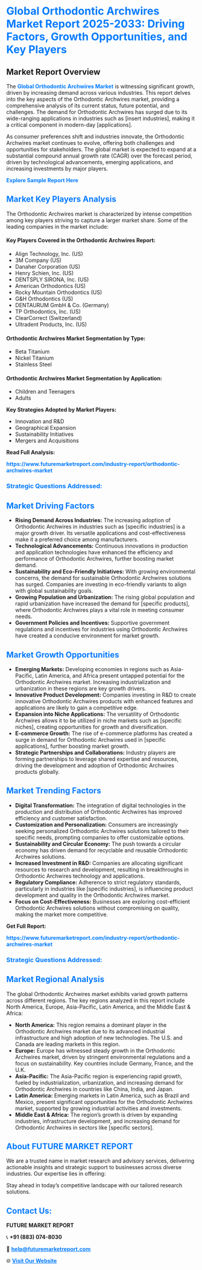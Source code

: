 <h1 style="color: #007BFF;">Global Orthodontic Archwires Market Report 2025-2033: Driving Factors, Growth Opportunities, and Key Players</h1>

<section id="overview">
<h2>Market Report Overview</h2>
<p>The <a href="https://www.futuremarketreport.com/industry-report/orthodontic-archwires-market" style="color: #007BFF; text-decoration: none;"><strong>Global Orthodontic Archwires Market</strong></a> is witnessing significant growth, driven by increasing demand across various industries. This report delves into the key aspects of the Orthodontic Archwires market, providing a comprehensive analysis of its current status, future potential, and challenges. The demand for Orthodontic Archwires has surged due to its wide-ranging applications in industries such as [insert industries], making it a critical component in modern-day [applications].</p>
<p>As consumer preferences shift and industries innovate, the Orthodontic Archwires market continues to evolve, offering both challenges and opportunities for stakeholders. The global market is expected to expand at a substantial compound annual growth rate (CAGR) over the forecast period, driven by technological advancements, emerging applications, and increasing investments by major players.</p>
</section>

<section id="overview">
<p><a href="https://www.futuremarketreport.com/request-sample/reportId=53072" style="color: #007BFF; text-decoration: none;"><strong>Explore Sample Report Here</strong></a></p>
</section>

<section id="key-players">
<h2 style="color: #007BFF;">Market Key Players Analysis</h2>
<p>The Orthodontic Archwires market is characterized by intense competition among key players striving to capture a larger market share. Some of the leading companies in the market include:</p>
<h4>Key Players Covered in the Orthodontic Archwires Report:</h4>
<ul><li>Align Technology, Inc. (US)</li><li>3M Company (US)</li><li>Danaher Corporation (US)</li><li>Henry Schien, Inc. (US)</li><li>DENTSPLY SIRONA, Inc. (US)</li><li>American Orthodontics (US)</li><li>Rocky Mountain Orthodontics (US)</li><li>G&amp;H Orthodontics (US)</li><li>DENTAURUM GmbH &amp; Co. (Germany)</li><li>TP Orthodontics, Inc. (US)</li><li>ClearCorrect (Switzerland)</li><li>Ultradent Products, Inc. (US)</li></ul>
<h4>Orthodontic Archwires Market Segmentation by Type:</h4>
<ul><li>Beta Titanium</li><li>Nickel Titanium</li><li>Stainless Steel</li></ul>

<h4>Orthodontic Archwires Market Segmentation by Application:</h4>
<ul><li>Children and Teenagers</li><li>Adults</li></ul>
<p><strong>Key Strategies Adopted by Market Players:</strong></p>
<ul>
<li>Innovation and R&D</li>
<li>Geographical Expansion</li>
<li>Sustainability Initiatives</li>
<li>Mergers and Acquisitions</li>
</ul>
</section>

<section>
<p><strong>Read Full Analysis: </strong></p><a href="https://www.futuremarketreport.com/industry-report/orthodontic-archwires-market" style="color: #007BFF; text-decoration: none;"><strong>https://www.futuremarketreport.com/industry-report/orthodontic-archwires-market</strong></a>
<h3 style="color: #007BFF;">Strategic Questions Addressed:</h3>
</section>

<section id="driving-factors">
<h2 style="color: #007BFF;">Market Driving Factors</h2>
<ul>
<li><strong>Rising Demand Across Industries:</strong> The increasing adoption of Orthodontic Archwires in industries such as [specific industries] is a major growth driver. Its versatile applications and cost-effectiveness make it a preferred choice among manufacturers.</li>
<li><strong>Technological Advancements:</strong> Continuous innovations in production and application technologies have enhanced the efficiency and performance of Orthodontic Archwires, further boosting market demand.</li>
<li><strong>Sustainability and Eco-Friendly Initiatives:</strong> With growing environmental concerns, the demand for sustainable Orthodontic Archwires solutions has surged. Companies are investing in eco-friendly variants to align with global sustainability goals.</li>
<li><strong>Growing Population and Urbanization:</strong> The rising global population and rapid urbanization have increased the demand for [specific products], where Orthodontic Archwires plays a vital role in meeting consumer needs.</li>
<li><strong>Government Policies and Incentives:</strong> Supportive government regulations and incentives for industries using Orthodontic Archwires have created a conducive environment for market growth.</li>
</ul>
</section>

<section id="growth-opportunities">
<h2 style="color: #007BFF;">Market Growth Opportunities</h2>
<ul>
<li><strong>Emerging Markets:</strong> Developing economies in regions such as Asia-Pacific, Latin America, and Africa present untapped potential for the Orthodontic Archwires market. Increasing industrialization and urbanization in these regions are key growth drivers.</li>
<li><strong>Innovative Product Development:</strong> Companies investing in R&D to create innovative Orthodontic Archwires products with enhanced features and applications are likely to gain a competitive edge.</li>
<li><strong>Expansion into Niche Applications:</strong> The versatility of Orthodontic Archwires allows it to be utilized in niche markets such as [specific niches], creating opportunities for growth and diversification.</li>
<li><strong>E-commerce Growth:</strong> The rise of e-commerce platforms has created a surge in demand for Orthodontic Archwires used in [specific applications], further boosting market growth.</li>
<li><strong>Strategic Partnerships and Collaborations:</strong> Industry players are forming partnerships to leverage shared expertise and resources, driving the development and adoption of Orthodontic Archwires products globally.</li>
</ul>
</section>

<section id="trending-factors">
<h2 style="color: #007BFF;">Market Trending Factors</h2>
<ul>
<li><strong>Digital Transformation:</strong> The integration of digital technologies in the production and distribution of Orthodontic Archwires has improved efficiency and customer satisfaction.</li>
<li><strong>Customization and Personalization:</strong> Consumers are increasingly seeking personalized Orthodontic Archwires solutions tailored to their specific needs, prompting companies to offer customizable options.</li>
<li><strong>Sustainability and Circular Economy:</strong> The push towards a circular economy has driven demand for recyclable and reusable Orthodontic Archwires solutions.</li>
<li><strong>Increased Investment in R&D:</strong> Companies are allocating significant resources to research and development, resulting in breakthroughs in Orthodontic Archwires technology and applications.</li>
<li><strong>Regulatory Compliance:</strong> Adherence to strict regulatory standards, particularly in industries like [specific industries], is influencing product development and quality in the Orthodontic Archwires market.</li>
<li><strong>Focus on Cost-Effectiveness:</strong> Businesses are exploring cost-efficient Orthodontic Archwires solutions without compromising on quality, making the market more competitive.</li>
</ul>
</section>

<section>
<p><strong>Get Full Report: </strong></p><a href="https://www.futuremarketreport.com/industry-report/orthodontic-archwires-market" style="color: #007BFF; text-decoration: none;"><strong>https://www.futuremarketreport.com/industry-report/orthodontic-archwires-market</strong></a>
<h3 style="color: #007BFF;">Strategic Questions Addressed:</h3>
</section>


<section id="regional-analysis">
<h2 style="color: #007BFF;">Market Regional Analysis</h2>
<p>The global Orthodontic Archwires market exhibits varied growth patterns across different regions. The key regions analyzed in this report include North America, Europe, Asia-Pacific, Latin America, and the Middle East & Africa:</p>
<ul>
<li><strong>North America:</strong> This region remains a dominant player in the Orthodontic Archwires market due to its advanced industrial infrastructure and high adoption of new technologies. The U.S. and Canada are leading markets in this region.</li>
<li><strong>Europe:</strong> Europe has witnessed steady growth in the Orthodontic Archwires market, driven by stringent environmental regulations and a focus on sustainability. Key countries include Germany, France, and the U.K.</li>
<li><strong>Asia-Pacific:</strong> The Asia-Pacific region is experiencing rapid growth, fueled by industrialization, urbanization, and increasing demand for Orthodontic Archwires in countries like China, India, and Japan.</li>
<li><strong>Latin America:</strong> Emerging markets in Latin America, such as Brazil and Mexico, present significant opportunities for the Orthodontic Archwires market, supported by growing industrial activities and investments.</li>
<li><strong>Middle East & Africa:</strong> The region’s growth is driven by expanding industries, infrastructure development, and increasing demand for Orthodontic Archwires in sectors like [specific sectors].</li>
</ul>
</section>

<footer>
<h2 style="color: #007BFF;">About FUTURE MARKET REPORT</h2>
<p>We are a trusted name in market research and advisory services, delivering actionable insights and strategic support to businesses across diverse industries. Our expertise lies in offering:</p>

<p>Stay ahead in today’s competitive landscape with our tailored research solutions.</p>

<h2 style="color: #007BFF;">Contact Us:</h2>
<p><strong>FUTURE MARKET REPORT</strong></p>
<p>📞 <strong>+91 (883) 074-8030</strong></p>
<p>📧 <strong><a href="mailto:help@futuremarketreport.com" style="color: #007BFF;">help@futuremarketreport.com</a></strong></p>
<p>🌐 <strong><a href="https://www.futuremarketreport.com/" style="color: #007BFF;">Visit Our Website</a></strong></p>
</footer>
